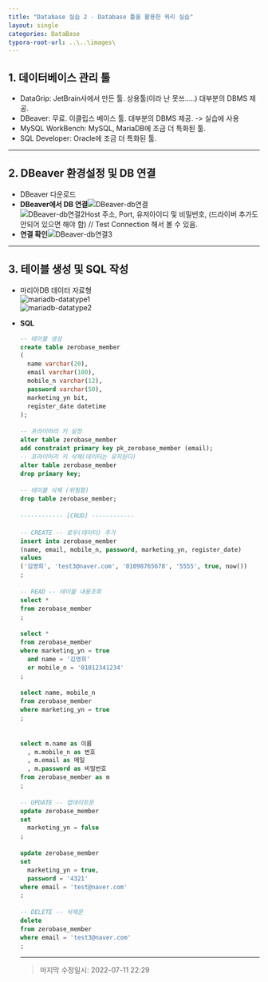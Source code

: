 ```yaml
---
title: "Database 실습 2 - Database 툴을 활용한 쿼리 실습"
layout: single
categories: DataBase
typora-root-url: ..\..\images\
---
```


## 1. 데이터베이스 관리 툴

- DataGrip: JetBrain사에서 만든 툴. 상용툴(이라 난 못쓰.....) 대부분의 DBMS 제공.
- DBeaver: 무료. 이클립스 베이스 툴. 대부분의 DBMS 제공. -> 실습에 사용
- MySQL WorkBench: MySQL, MariaDB에 조금 더 특화된 툴.
- SQL Developer: Oracle에 조금 더 특화된 툴.

------

## 2. DBeaver 환경설정 및 DB 연결

- DBeaver 다운로드
- **DBeaver에서 DB 연결**![DBeaver-db연결](..\..\images\DBeaver-db연결.PNG)<br>![DBeaver-db연결2](..\..\images\DBeaver-db연결2.PNG)Host 주소, Port, 유저아이디 및 비밀번호, (드라이버 추가도 안되어 있으면 해야 함) // Test Connection 해서 볼 수 있음.
- **연결 확인**![DBeaver-db연결3](..\..\images\DBeaver-db연결3.PNG)

------

## 3. 테이블 생성 및 SQL 작성

- 마리아DB 데이터 자료형<br>![mariadb-datatype1](..\..\images\mariadb-datatype1.jpg)<br>![mariadb-datatype2](..\..\images\mariadb-datatype2.jpg)

- **SQL**

  ```sql
  -- 테이블 생성
  create table zerobase_member
  (
  	name varchar(20),
  	email varchar(100),
  	mobile_n varchar(12),
  	password varchar(50),
  	marketing_yn bit,
  	register_date datetime
  );
  
  -- 프라이머리 키 설정
  alter table zerobase_member 
  add constraint primary key pk_zerobase_member (email);
  -- 프라이머리 키 삭제(데이터는 유지된다)
  alter table zerobase_member
  drop primary key;
  
  -- 테이블 삭제 (위험함)
  drop table zerobase_member;
  
  ------------ [CRUD] ------------
  
  -- CREATE -- 로우(데이터) 추가
  insert into zerobase_member
  (name, email, mobile_n, password, marketing_yn, register_date)
  values
  ('김영희', 'test3@naver.com', '01098765678', '5555', true, now())
  ;
  
  -- READ -- 테이블 내용조회
  select *
  from zerobase_member
  ;
  
  select *
  from zerobase_member
  where marketing_yn = true
  	and name = '김영희'
  	or mobile_n = '01012341234'
  ;
  
  select name, mobile_n 
  from zerobase_member
  where marketing_yn = true
  ;
  
  
  select m.name as 이름
  	, m.mobile_n as 번호
  	, m.email as 메일
  	, m.password as 비밀번호
  from zerobase_member as m
  ;
  
  -- UPDATE -- 업데이트문
  update zerobase_member 
  set
  	marketing_yn = false 
  ;
  
  update zerobase_member 
  set
  	marketing_yn = true, 
  	password = '4321'
  where email = 'test@naver.com'
  ;
  
  -- DELETE -- 삭제문
  delete 
  from zerobase_member 
  where email = 'test3@naver.com'
  ;
  ```

  ------

  > 마지막 수정일시: 2022-07-11 22:29